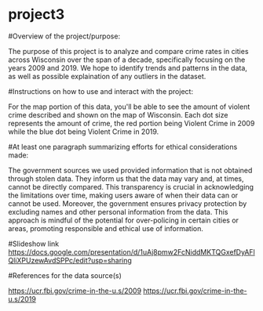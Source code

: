 # project3

#Overview of the project/purpose:

The purpose of this project is to analyze and compare crime rates in cities across Wisconsin over the span of a decade, specifically focusing on the years 2009 and 2019. We hope to identify trends and patterns in the data, as well as possible explaination of any outliers in the dataset. 

#Instructions on how to use and interact with the project:

For the map portion of this data, you'll be able to see the amount of violent crime described and shown on the map of Wisconsin. Each dot size represents the amount of crime, the red portion being Violent Crime in 2009 while the blue dot being Violent Crime in 2019. 

#At least one paragraph summarizing efforts for ethical considerations made:

The government sources we used provided information that is not obtained through stolen data. They inform us that the data may vary and, at times, cannot be directly compared. This transparency is crucial in acknowledging the limitations over time, making users aware of when their data can or cannot be used. Moreover, the government ensures privacy protection by excluding names and other personal information from the data. This approach is mindful of the potential for over-policing in certain cities or areas, promoting responsible and ethical use of information.


#Slideshow link
https://docs.google.com/presentation/d/1uAj8pmw2FcNiddMKTQGxefDyAFlQliXPUzewAvdSPPc/edit?usp=sharing

#References for the data source(s)

https://ucr.fbi.gov/crime-in-the-u.s/2009
https://ucr.fbi.gov/crime-in-the-u.s/2019

